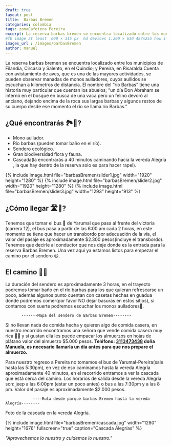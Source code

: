 ```yaml
---
draft: true
layout: post
title:  Barbas Bremen
categories: colombia
tags: zonaCafetera Pereira 
excerpt: La reserva barbas bremen se encuentra localizado entre los municipios de Filandia, Circasia y Salento, en el Quindío; y Pereira, en Risaralda Cuenta con avistamiento de aves, que es una de las mayores actividades, se pueden observar manadas de monos aulladores, cuyos aullidos se escuchan a kilómetros de distancia.Duración del trayecto 1 día.
#fb image at least  600 × 315 px  hd devices 1.200 × 630 487x255 how i see it
images_url : /images/barbasBremen
author: manuel
---
```

La reserva barbas bremen se encuentra localizado entre los municipios de Filandia, Circasia y Salento, en el Quindío; y Pereira, en Risaralda Cuenta con avistamiento de aves, que es una de las mayores actividades, se pueden observar manadas de monos aulladores, cuyos aullidos se escuchan a kilómetros de distancia.
El nombre del “río Barbas” tiene una historia muy particular que cuentan los abuelos; “un día Don Abraham se internó en el bosque en busca de una vaca pero un felino devoró al anciano, dejando encima de la roca sus largas barbas y algunos restos de su cuerpo desde ese momento el río se llama río Barbas.”


## ¿Qué encontrarás 🏞👀?
* Mono aullador.
* Río barbas (pueden tomar baño en el río).
* Sendero ecológico.
* Gran biodiversidad flora y fauna.
* Cascada(la encontrarás a 40 minutos caminando hacia la vereda Alegría , la que hay dentro de la reserva solo es para hacer rapel).

<amp-carousel 
    width="800"
    height="600"
    layout="responsive"
    type="slides"
    autoplay
    delay="2000">
    {% include image.html 
        file="barbasBremen/slider1.jpg" 
        width="1920"
        height="1280" 
    %} 
     {% include image.html 
        file="barbasBremen/slider2.jpg" 
        width="1920"
        height="1280" 
    %} 
      {% include image.html 
        file="barbasBremen/slider3.jpg" 
        width="1293"
        height="913"
    %} 
</amp-carousel>

## ¿Cómo llegar 🛣🚌?

Tenemos que tomar el bus 🚌 de Yarumal que pasa al frente del victoria (carrera 12), el bus pasa a partir de las 6:00 am cada 2 horas, en este momento se tiene que hacer un transbordo por adecuación de la vía, el valor del pasaje es aproximadamente $2.300 pesos(incluye el transbordo). Tenemos que decirle al conductor que nos deje donde es la entrada para la reserva Barbas Bremen.
Una vez aquí ya estamos listos para empezar el camino por el sendero 😃.


## El camino 🚶🏼

La duración del sendero es aproximadamente 3 horas, en el trayecto podremos tomar baño en el río barbas para los que quieran refrescarse un poco, además algunos punto cuentan con casetas hechas en guadua donde podremos comer(por favor NO dejar basuras en estos sitios), si contamos con suerte podremos escuchar los monos aulladores🐒.
 
           -------Mapa del sendero de Barbas Bremen--------

Si no llevan nada de comida hecha y quieren algo de comida casera, en nuestro recorrido encontramos una señora que vende comida casera muy rica 🍲😋 y si gustan ella les puede empacar los almuerzos en hojas de plátano valor del almuerzo $5.000 pesos. __Teléfono: <a href="tel:3113473438">3113473438</a> doña Manuela, es necesario llamarla un día antes para que nos prepare el almuerzo.__

Para nuestro regreso a Pereira no tomamos el bus de Yarumal-Pereira(sale hasta las 5:30pm), en vez de eso caminamos hasta la vereda Alegría aproximadamente 40 minutos, en el recorrido entramos a ver la cascada que está cerca del camino. Los horarios de salida desde la vereda Alegría son: jeep a las 6:00pm (estar un poco antes) o  bus a las 7:30pm y a las 8 pm. Valor del pasaje es aproximadamente $2.000 pesos.

                ----Ruta desde parque barbas Bremen hasta la vereda Alegría--------

Foto de la cascada en la vereda Alegría.

{% include image.html 
    file="barbasBremen/cascada.jpg" 
    width="1280"
    height="1676"
    fullscreen="true"
    caption="Cascada Alegrías"
%}  


 _"Aprovechemos lo nuestro y cuidemos lo nuestro."_










